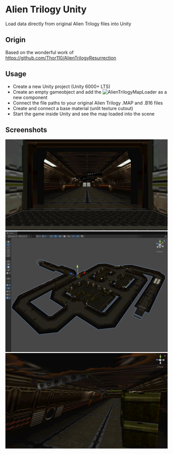 # Alien Trilogy Unity
Load data directly from original Alien Trilogy files into Unity

## Origin
Based on the wonderful work of https://github.com/Thor110/AlienTrilogyResurrection

## Usage
* Create a new Unity project (Unity 6000+ LTS)
* Create an empty gameobject and add the ![AlienTrilogyMapLoader](scripts/AlienTrilogyMapLoader.cs) as a new component
* Connect the file paths to your original Alien Trilogy .MAP and .B16 files
* Create and connect a base material (unlit texture cutout)
* Start the game inside Unity and see the map loaded into the scene

## Screenshots
![01](screenshots/01.PNG)
![02](screenshots/02.PNG)
![03](screenshots/03.PNG)
